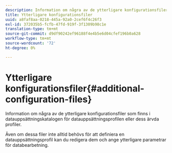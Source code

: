 ```yaml
---
description: Information om några av de ytterligare konfigurationsfiler som finns i datauppsättningskatalogen för datauppsättningsprofilen eller dess ärvda profiler.
title: Ytterligare konfigurationsfiler
uuid: a8faf8aa-0218-445a-92a0-2cef6f4c26f3
exl-id: 372035b5-fcfb-47fd-919f-3f1309b98c1e
translation-type: tm+mt
source-git-commit: d9df90242ef96188f4e4b5e6d04cfef196b0a628
workflow-type: tm+mt
source-wordcount: '72'
ht-degree: 0%

---
```


# Ytterligare konfigurationsfiler{#additional-configuration-files}

Information om några av de ytterligare konfigurationsfiler som finns i datauppsättningskatalogen för datauppsättningsprofilen eller dess ärvda profiler.

Även om dessa filer inte alltid behövs för att definiera en datauppsättningsprofil kan du redigera dem och ange ytterligare parametrar för databearbetning.
